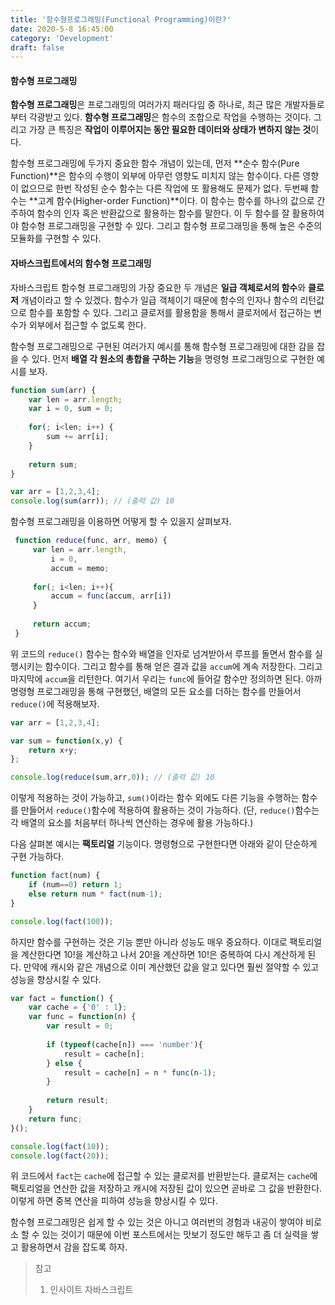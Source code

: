 ```yaml
---
title: '함수형프로그래밍(Functional Programming)이란?'
date: 2020-5-8 16:45:00
category: 'Development'
draft: false
---
```




#### 함수형 프로그래밍

**함수형 프로그래밍**은 프로그래밍의 여러가지 패러다임 중 하나로, 최근 많은 개발자들로부터 각광받고 있다. **함수형 프로그래밍**은 함수의 조합으로 작업을 수행하는 것이다. 그리고 가장 큰 특징은 **작업이 이루어지는 동안 필요한 데이터와 상태가 변하지 않는 것**이다.  

함수형 프로그래밍에 두가지 중요한 함수 개념이 있는데, 먼저 **순수 함수(Pure Function)**은 함수의 수행이 외부에 아무런 영향도 미치지 않는 함수이다. 다른 영향이 없으므로 한번 작성된 순수 함수는 다른 작업에 또 활용해도 문제가 없다. 두번째 함수는 **고계 함수(Higher-order Function)**이다. 이 함수는 함수를 하나의 값으로 간주하여 함수의 인자 혹은 반환값으로 활용하는 함수를 말한다. 이 두 함수를 잘 활용하여야 함수형 프로그래밍을 구현할 수 있다. 그리고 함수형 프로그래밍을 통해 높은 수준의 모듈화를 구현할 수 있다.





#### 자바스크립트에서의 함수형 프로그래밍

자바스크립트 함수형 프로그래밍의 가장 중요한 두 개념은 **일급 객체로서의 함수**와 **클로저** 개념이라고 할 수 있겠다. 함수가 일급 객체이기 때문에 함수의 인자나 함수의 리턴값으로 함수를 포함할 수 있다. 그리고 클로저를 활용함을 통해서 클로저에서 접근하는 변수가 외부에서 접근할 수 없도록 한다.



함수형 프로그래밍으로 구현된 여러가지 예시를 통해 함수형 프로그래밍에 대한 감을 잡을 수 있다. 먼저 **배열 각 원소의 총합을 구하는 기능**을 명령형 프로그래밍으로 구현한 예시를 보자.

```javascript
function sum(arr) {
    var len = arr.length;
    var i = 0, sum = 0;
    
    for(; i<len; i++) {
        sum += arr[i];
    }
   
    return sum;
}

var arr = [1,2,3,4];
console.log(sum(arr)); // (출력 값) 10
```

함수형 프로그래밍을 이용하면 어떻게 할 수 있을지 살펴보자.

```javascript
 function reduce(func, arr, memo) {
     var len = arr.length, 
         i = 0,
         accum = memo;
     
     for(; i<len; i++){
         accum = func(accum, arr[i])
     }
     
     return accum;
 }
```

위 코드의 `reduce()` 함수는 함수와 배열을 인자로 넘겨받아서 루프를 돌면서 함수를 실행시키는 함수이다. 그리고 함수를 통해 얻은 결과 값을 `accum`에 계속 저장한다. 그리고 마지막에 `accum`을 리턴한다. 여기서 우리는 `func`에 들어갈 함수만 정의하면 된다. 아까 명령형 프로그래밍을 통해 구현했던, 배열의 모든 요소를 더하는 함수를 만들어서 `reduce()`에 적용해보자.

```javascript
var arr = [1,2,3,4];

var sum = function(x,y) {
    return x+y;
};

console.log(reduce(sum,arr,0)); // (출력 값) 10
```

이렇게 적용하는 것이 가능하고, `sum()`이라는 함수 외에도 다른 기능을 수행하는 함수를 만들어서 `reduce()`함수에 적용하여 활용하는 것이 가능하다.  (단, `reduce()`함수는 각 배열의 요소를 처음부터 하나씩 연산하는 경우에 활용 가능하다.)  



다음 살펴본 예시는 **팩토리얼** 기능이다. 명령형으로 구현한다면 아래와 같이 단순하게 구현 가능하다.

```javascript
function fact(num) {
    if (num==0) return 1;
    else return num * fact(num-1);
}

console.log(fact(100));
```

 하지만 함수를 구현하는 것은 기능 뿐만 아니라 성능도 매우 중요하다. 이대로 팩토리얼을 계산한다면 10!을 계산하고 나서 20!을 계산하면 10!은 중복하여 다시 계산하게 된다. 만약에 캐시와 같은 개념으로 이미 계산했던 값을 알고 있다면 훨씬 절약할 수 있고 성능을 향상시킬 수 있다.

```javascript
var fact = function() {
    var cache = {'0' : 1};
    var func = function(n) {
        var result = 0;
        
        if (typeof(cache[n]) === 'number'){
            result = cache[n];
        } else {
            result = cache[n] = n * func(n-1);
        }
        
        return result;
    }
    return func;
}();

console.log(fact(10));
console.log(fact(20));
```

위 코드에서 `fact`는 `cache`에 접근할 수 있는 클로저를 반환받는다. 클로저는 `cache`에 팩토리얼을 연산한 값을 저장하고 캐시에 저장된 값이 있으면 곧바로 그 값을 반환한다. 이렇게 하면 중복 연산을 피하여 성능을 향상시킬 수 있다.



함수형 프로그래밍은 쉽게 할 수 있는 것은 아니고 여러번의 경험과 내공이 쌓여야 비로소 할 수 있는 것이기 때문에 이번 포스트에서는 맛보기 정도만 해두고 좀 더 실력을 쌓고 활용하면서 감을 잡도록 하자.




> 참고 
>
> 1) 인사이트 자바스크립트
>
> 